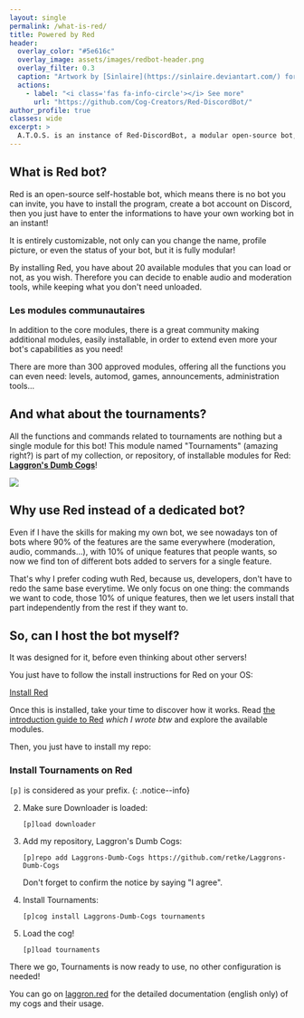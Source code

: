 ```yaml
---
layout: single
permalink: /what-is-red/
title: Powered by Red
header:
  overlay_color: "#5e616c"
  overlay_image: assets/images/redbot-header.png
  overlay_filter: 0.3
  caption: "Artwork by [Sinlaire](https://sinlaire.deviantart.com/) for Red Discord Bot"
  actions:
    - label: "<i class='fas fa-info-circle'></i> See more"
      url: "https://github.com/Cog-Creators/Red-DiscordBot/"
author_profile: true
classes: wide
excerpt: >
  A.T.O.S. is an instance of Red-DiscordBot, a modular open-source bot, open to everyone!
---
```


## What is Red bot?

Red is an open-source self-hostable bot, which means there is no bot you can invite, you have to install the program, create a bot account on Discord, then you just have to enter the informations to have your own working bot in an instant!

It is entirely customizable, not only can you change the name, profile picture, or even the status of your bot, but it is fully modular!

By installing Red, you have about 20 available modules that you can load or not, as you wish. Therefore you can decide to enable audio and moderation tools, while keeping what you don't need unloaded.

### Les modules communautaires

In addition to the core modules, there is a great community making additional modules, easily installable, in order to extend even more your bot's capabilities as you need!

There are more than 300 approved modules, offering all the functions you can even need: levels, automod, games, announcements, administration tools...

## And what about the tournaments?

All the functions and commands related to tournaments are nothing but a single module for this bot! This module named "Tournaments" (amazing right?) is part of my collection, or repository, of installable modules for Red: **[Laggron's Dumb Cogs](https://github.com/retke/Laggrons-Dumb-Cogs)**!

[![](https://raw.githubusercontent.com/retke/Laggrons-Dumb-Cogs/master/.github/RESSOURCES/BANNERS/Base_banner.png)](https://github.com/retke/Laggrons-Dumb-Cogs)

## Why use Red instead of a dedicated bot?

Even if I have the skills for making my own bot, we see nowadays ton of bots where 90% of the features are the same everywhere (moderation, audio, commands...), with 10% of unique features that people wants, so now we find ton of different bots added to servers for a single feature.

That's why I prefer coding wuth Red, because us, developers, don't have to redo the same base everytime. We only focus on one thing: the commands we want to code, those 10% of unique features, then we let users install that part independently from the rest if they want to.

## So, can I host the bot myself?

It was designed for it, before even thinking about other servers!

You just have to follow the install instructions for Red on your OS:

<a href="https://docs.discord.red/" class="btn btn--danger btn--large">Install Red</a>

Once this is installed, take your time to discover how it works. Read [the introduction guide to Red](https://docs.discord.red/en/stable/getting_started.html) *which I wrote btw* and explore the available modules.

Then, you just have to install my repo:

### Install Tournaments on Red

`[p]` is considered as your prefix.
{: .notice--info}

2. Make sure Downloader is loaded:

   `[p]load downloader`

3. Add my repository, Laggron's Dumb Cogs:

   `[p]repo add Laggrons-Dumb-Cogs https://github.com/retke/Laggrons-Dumb-Cogs`

   Don't forget to confirm the notice by saying "I agree".

4. Install Tournaments:

   `[p]cog install Laggrons-Dumb-Cogs tournaments`

5. Load the cog!

   `[p]load tournaments`

There we go, Tournaments is now ready to use, no other configuration is needed!

You can go on [laggron.red](https://laggron.red/) for the detailed documentation (english only) of my cogs and their usage.
